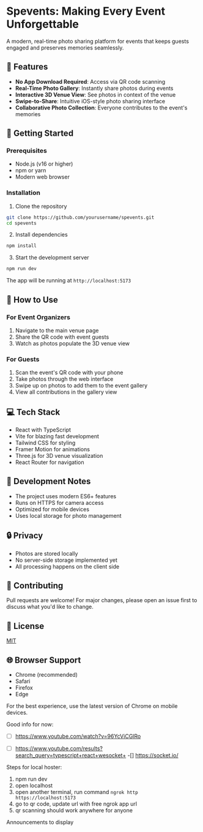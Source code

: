 # Spevents: Making Every Event Unforgettable
A modern, real-time photo sharing platform for events that keeps guests engaged and preserves memories seamlessly.

## 🌟 Features
- **No App Download Required**: Access via QR code scanning
- **Real-Time Photo Gallery**: Instantly share photos during events
- **Interactive 3D Venue View**: See photos in context of the venue
- **Swipe-to-Share**: Intuitive iOS-style photo sharing interface
- **Collaborative Photo Collection**: Everyone contributes to the event's memories

## 🚀 Getting Started

### Prerequisites
- Node.js (v16 or higher)
- npm or yarn
- Modern web browser

### Installation
1. Clone the repository
```bash
git clone https://github.com/yourusername/spevents.git
cd spevents
```

2. Install dependencies
```bash
npm install
```

3. Start the development server
```bash
npm run dev
```

The app will be running at `http://localhost:5173`

## 📱 How to Use

### For Event Organizers
1. Navigate to the main venue page
2. Share the QR code with event guests
3. Watch as photos populate the 3D venue view

### For Guests
1. Scan the event's QR code with your phone
2. Take photos through the web interface
3. Swipe up on photos to add them to the event gallery
4. View all contributions in the gallery view

## 💻 Tech Stack
- React with TypeScript
- Vite for blazing fast development
- Tailwind CSS for styling
- Framer Motion for animations
- Three.js for 3D venue visualization
- React Router for navigation

## 📝 Development Notes
- The project uses modern ES6+ features
- Runs on HTTPS for camera access
- Optimized for mobile devices
- Uses local storage for photo management

## 🔒 Privacy
- Photos are stored locally
- No server-side storage implemented yet
- All processing happens on the client side

## 🤝 Contributing
Pull requests are welcome! For major changes, please open an issue first to discuss what you'd like to change.

## 📄 License
[MIT](https://choosealicense.com/licenses/mit/)

## 🌐 Browser Support
- Chrome (recommended)
- Safari
- Firefox
- Edge

For the best experience, use the latest version of Chrome on mobile devices.



Good info for now:
-[ ] https://www.youtube.com/watch?v=96YcViCGlRo
-[ ] https://www.youtube.com/results?search_query=typescript+react+wesocket+
-[] https://socket.io/


Steps for local hoster:
1. npm run dev
2. open localhost
3. open another terminal, run command 
`ngrok http https://localhost:5173`
4. go to qr code, update url with free ngrok app url
5. qr scanning should work anywhere for anyone


Announcements to display
